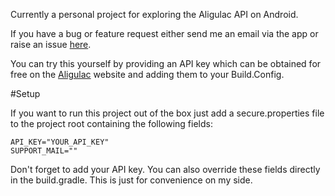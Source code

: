 Currently a personal project for exploring the Aligulac API on Android.

If you have a bug or feature request either send me an email via the app or raise an issue [here](https://github.com/ungesehn/AligulacAndroid/issues).

You can try this yourself by providing an API key which can be obtained for free on the [Aligulac](http://aligulac.com/ "Aligulac homepage") website and adding them to your Build.Config.

#Setup

If you want to run this project out of the box just add a secure.properties file to the project root containing the following fields: 
```
API_KEY="YOUR_API_KEY"
SUPPORT_MAIL=""
```

Don't forget to add your API key. You can also override these fields directly in the build.gradle. This is just for convenience on my side.
